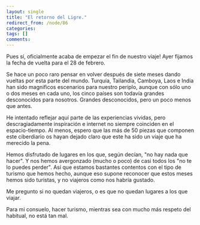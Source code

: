 ```yaml
---
layout: single
title: "El retorno del Ligre."
redirect_from: /node/86
categories:
tags: []
comments: 
---
```

Pues sí, oficialmente acaba de empezar el fin de nuestro viaje! Ayer fijamos la fecha de vuelta para el 28 de febrero.  

Se hace un poco raro pensar en volver después de siete meses dando vueltas por esta parte del mundo. Turquía, Tailandia, Camboya, Laos e India han sido magnificos escenarios para nuestro periplo, aunque con sólo uno o dos meses en cada uno, los cinco países son todavía grandes desconocidos para nosotros. Grandes desconocidos, pero un poco menos que antes.  

He intentado reflejar aquí parte de las experiencias vividas, pero descragiadamente inspiración e internet no siempre coinciden en el espacio-tiempo. Al menos, espero que las más de 50 piezas que componen este ciberdiario os hayan dejado claro que este ha sido un viaje que ha merecido la pena.  

Hemos disfrutado de lugares en los que, según decían, "no hay nada que hacer". Y nos hemos avergonzado (mucho o poco) de casi todos los "no te lo puedes perder". Así que estamos bastantes contentos con el tipo de turismo que hemos hecho, aunque eso supone reconocer que estos meses hemos sido turistas, y no viajeros como nos habría gustado.  

Me pregunto si no quedan viajeros, o es que no quedan lugares a los que viajar.  

Para mi consuelo, hacer turismo, mientras sea con mucho más respeto del habitual, no está tan mal.
